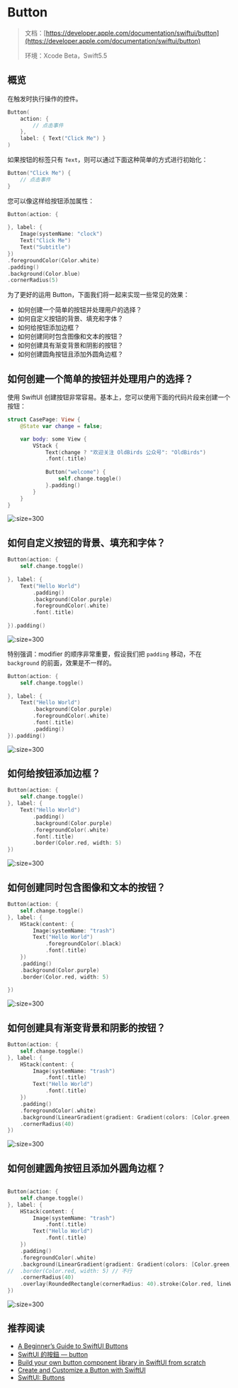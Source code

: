 # Button

> 文档：[https://developer.apple.com/documentation/swiftui/button](https://developer.apple.com/documentation/swiftui/button)
>
> 环境：Xcode Beta，Swift5.5

## 概览

在触发时执行操作的控件。

```swift
Button(
    action: {
        // 点击事件
    },
    label: { Text("Click Me") }
)
```

如果按钮的标签只有 `Text`，则可以通过下面这种简单的方式进行初始化：

```swift
Button("Click Me") {
    // 点击事件
}
```

您可以像这样给按钮添加属性：

```swift
Button(action: {
                
}, label: {
    Image(systemName: "clock")
    Text("Click Me")
    Text("Subtitle")
})
.foregroundColor(Color.white)
.padding()
.background(Color.blue)
.cornerRadius(5)
```

为了更好的运用 Button，下面我们将一起来实现一些常见的效果：

* 如何创建一个简单的按钮并处理用户的选择？
* 如何自定义按钮的背景、填充和字体？
* 如何给按钮添加边框？
* 如何创建同时包含图像和文本的按钮？
* 如何创建具有渐变背景和阴影的按钮？
* 如何创建圆角按钮且添加外圆角边框？


## 如何创建一个简单的按钮并处理用户的选择？

使用 SwiftUI 创建按钮非常容易。基本上，您可以使用下面的代码片段来创建一个按钮：

```swift
struct CasePage: View {
    @State var change = false;

    var body: some View {
        VStack {
            Text(change ? "欢迎关注 OldBirds 公众号": "OldBirds")
            .font(.title)
            
            Button("welcome") {
                self.change.toggle()
            }.padding()
        }
    }
}
```

![](http://blog.loveli.site/tuc/111ee.gif ':size=300')


## 如何自定义按钮的背景、填充和字体？

```swift
Button(action: {
    self.change.toggle()
    
}, label: {
    Text("Hello World")
        .padding()
        .background(Color.purple)
        .foregroundColor(.white)
        .font(.title)
        
}).padding()
```

![](http://blog.loveli.site/tuc/111ee002.gif ':size=300')

特别强调：modifier 的顺序非常重要，假设我们把 `padding` 移动，不在 `background` 的前面，效果是不一样的。

```swift
Button(action: {
    self.change.toggle()
    
}, label: {
    Text("Hello World")
        .background(Color.purple)
        .foregroundColor(.white)
        .font(.title)
        .padding()
}).padding()
```

![](http://blog.loveli.site/tuc/111ee003.gif ':size=300')


## 如何给按钮添加边框？

```swift
Button(action: {
    self.change.toggle()
}, label: {
    Text("Hello World")
        .padding()
        .background(Color.purple)
        .foregroundColor(.white)
        .font(.title)
        .border(Color.red, width: 5)
})
```

![](http://blog.loveli.site/tuc/111ee004.gif ':size=300')



## 如何创建同时包含图像和文本的按钮？

```swift
Button(action: {
    self.change.toggle()
}, label: {
    HStack(content: { 
        Image(systemName: "trash")
        Text("Hello World")
            .foregroundColor(.black)
            .font(.title)
    })
    .padding()
    .background(Color.purple)
    .border(Color.red, width: 5)
    
})
```

![](http://blog.loveli.site/tuc/111ee005.gif ':size=300')

## 如何创建具有渐变背景和阴影的按钮？

```swift
Button(action: {
    self.change.toggle()
}, label: {
    HStack(content: {
        Image(systemName: "trash")
            .font(.title)
        Text("Hello World")
            .font(.title)
    })
    .padding()
    .foregroundColor(.white)
    .background(LinearGradient(gradient: Gradient(colors: [Color.green, Color.blue]), startPoint: .leading, endPoint: .trailing))
    .cornerRadius(40)
})
```

![](http://blog.loveli.site/tuc/111ee006.gif ':size=300')

## 如何创建圆角按钮且添加外圆角边框？

```swift
 
Button(action: {
    self.change.toggle()
}, label: {
    HStack(content: {
        Image(systemName: "trash")
            .font(.title)
        Text("Hello World")
            .font(.title)
    })
    .padding()
    .foregroundColor(.white)
    .background(LinearGradient(gradient: Gradient(colors: [Color.green, Color.blue]), startPoint: .leading, endPoint: .trailing))
//  .border(Color.red, width: 5) // 不行
    .cornerRadius(40)
    .overlay(RoundedRectangle(cornerRadius: 40).stroke(Color.red, lineWidth: 5))
})
```

![](http://blog.loveli.site/tuc/111ee007.gif ':size=300')


## 推荐阅读

* [A Beginner’s Guide to SwiftUI Buttons](https://www.appcoda.com/swiftui-buttons/#button-full-width)
* [SwiftUI 的按鈕 — button](https://medium.com/%E5%BD%BC%E5%BE%97%E6%BD%98%E7%9A%84-swift-ios-app-%E9%96%8B%E7%99%BC%E5%95%8F%E9%A1%8C%E8%A7%A3%E7%AD%94%E9%9B%86/swiftui-%E7%9A%84%E6%8C%89%E9%88%95-button-89d1c35d99dc)
* [Build your own button component library in SwiftUI from scratch](https://www.calincrist.com/blog/2020-05-12-step-up-your-button-theme-in-swiftui/)
* [Create and Customize a Button with SwiftUI](https://programmingwithswift.com/create-and-customize-a-button-with-swiftui/)
* [SwiftUI: Buttons](https://whatdidilearn.info/2020/05/16/swiftui-buttons.html)